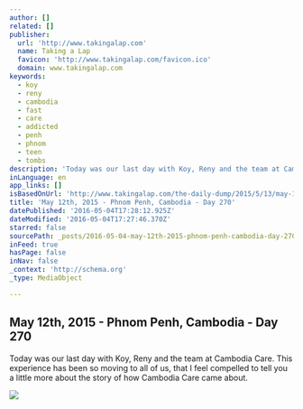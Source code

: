```yaml
---
author: []
related: []
publisher:
  url: 'http://www.takingalap.com'
  name: Taking a Lap
  favicon: 'http://www.takingalap.com/favicon.ico'
  domain: www.takingalap.com
keywords:
  - koy
  - reny
  - cambodia
  - fast
  - care
  - addicted
  - penh
  - phnom
  - teen
  - tombs
description: 'Today was our last day with Koy, Reny and the team at Cambodia Care. This experience has been so moving to all of us, that I feel compelled to tell you a little more about the story of how Cambodia Care came about.'
inLanguage: en
app_links: []
isBasedOnUrl: 'http://www.takingalap.com/the-daily-dump/2015/5/13/may-12th-2015-phnom-penh-cambodia-day-270'
title: 'May 12th, 2015 - Phnom Penh, Cambodia - Day 270'
datePublished: '2016-05-04T17:28:12.925Z'
dateModified: '2016-05-04T17:27:46.370Z'
starred: false
sourcePath: _posts/2016-05-04-may-12th-2015-phnom-penh-cambodia-day-270.md
inFeed: true
hasPage: false
inNav: false
_context: 'http://schema.org'
_type: MediaObject

---
```

<article style=""><h1>May 12th, 2015 - Phnom Penh, Cambodia - Day 270</h1><p>Today was our last day with Koy, Reny and the team at Cambodia Care. This experience has been so moving to all of us, that I feel compelled to tell you a little more about the story of how Cambodia Care came about.</p><img src="http://static1.squarespace.com/static/53a0ee23e4b0597150ba03e3/t/55532cc4e4b0b95423f19262/1431514313251/?format=1000w" /></article>